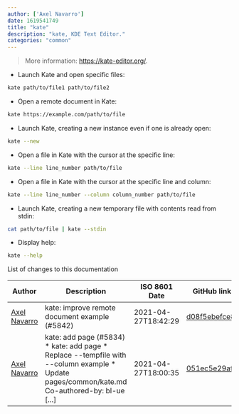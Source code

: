 ```yaml
---
author: ['Axel Navarro']
date: 1619541749
title: "kate"
description: "kate, KDE Text Editor."
categories: "common"
---
```

> More information: <https://kate-editor.org/>.

- Launch Kate and open specific files:

```bash
kate path/to/file1 path/to/file2
```

- Open a remote document in Kate:

```bash
kate https://example.com/path/to/file
```

- Launch Kate, creating a new instance even if one is already open:

```bash
kate --new
```

- Open a file in Kate with the cursor at the specific line:

```bash
kate --line line_number path/to/file
```

- Open a file in Kate with the cursor at the specific line and column:

```bash
kate --line line_number --column column_number path/to/file
```

- Launch Kate, creating a new temporary file with contents read from stdin:

```bash
cat path/to/file | kate --stdin
```

- Display help:

```bash
kate --help
```
List of changes to this documentation


Author | Description | ISO 8601 Date | GitHub link
------|-----|-----|-----
[Axel Navarro](mailto:navarroaxel@gmail.com) | kate: improve remote document example (#5842) | 2021-04-27T18:42:29 | [d08f5ebefce8](https://github.com/tldr-pages/tldr/commit/d08f5ebefce8ea37739d37a71c25abb0a3544ad5)
[Axel Navarro](mailto:navarroaxel@gmail.com) | kate: add page (#5834) * kate: add page * Replace --tempfile with --column example * Update pages/common/kate.md Co-authored-by: bl-ue [...] | 2021-04-27T18:00:35 | [051ec5e29af5](https://github.com/tldr-pages/tldr/commit/051ec5e29af54e80c5b96f5910e23adf69d7a6da)


